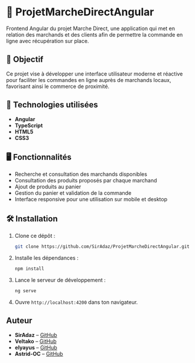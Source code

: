 # 🛒 ProjetMarcheDirectAngular

Frontend Angular du projet Marche Direct, une application qui met en relation des marchands et des clients afin de permettre la commande en ligne avec récupération sur place.

## 🎯 Objectif

Ce projet vise à développer une interface utilisateur moderne et réactive pour faciliter les commandes en ligne auprès de marchands locaux, favorisant ainsi le commerce de proximité.

## 🚀 Technologies utilisées

- **Angular**
- **TypeScript**
- **HTML5**
- **CSS3**

## 🖥️ Fonctionnalités

- Recherche et consultation des marchands disponibles
- Consultation des produits proposés par chaque marchand
- Ajout de produits au panier
- Gestion du panier et validation de la commande
- Interface responsive pour une utilisation sur mobile et desktop

## 🛠️ Installation

1. Clone ce dépôt :
   ```bash
   git clone https://github.com/SirAdaz/ProjetMarcheDirectAngular.git
   ```
2. Installe les dépendances :
   ```bash
   npm install
   ```
3. Lance le serveur de développement :
   ```bash
   ng serve
   ```
4. Ouvre `http://localhost:4200` dans ton navigateur.


## Auteur

- **SirAdaz** – [GitHub](https://github.com/SirAdaz)
- **Veltako** – [GitHub](https://github.com/Veltako)
- **elyayus** – [GitHub](https://github.com/elyayus)
- **Astrid-OC** – [GitHub](https://github.com/Astrid-OC)
